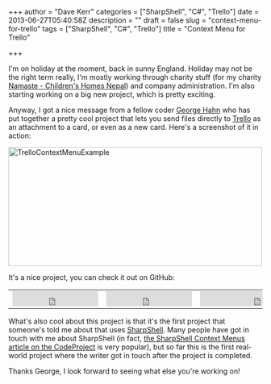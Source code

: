+++
author = "Dave Kerr"
categories = ["SharpShell", "C#", "Trello"]
date = 2013-06-27T05:40:58Z
description = ""
draft = false
slug = "context-menu-for-trello"
tags = ["SharpShell", "C#", "Trello"]
title = "Context Menu for Trello"

+++


I'm on holiday at the moment, back in sunny England. Holiday may not be the right term really, I'm mostly working through charity stuff (for my charity <a title="Namaste - Children's Homes Nepal" href="http://www.childrenshomesnepal.org/" target="_blank">Namaste - Children's Homes Nepal</a>) and company administration. I'm also starting working on a big new project, which is pretty exciting.

Anyway, I got a nice message from a fellow coder <a title="Goerge Hahn on Twitter" href="https://twitter.com/George_Hahn" target="_blank">George Hahn</a> who has put together a pretty cool project that lets you send files directly to <a title="Trello" href="https://trello.com/" target="_blank">Trello</a> as an attachment to a card, or even as a new card. Here's a screenshot of it in action:

<a href="http://www.dwmkerr.com/wp-content/uploads/2013/06/TrelloContextMenuExample.png"><img class="alignnone size-full wp-image-320" alt="TrelloContextMenuExample" src="http://www.dwmkerr.com/wp-content/uploads/2013/06/TrelloContextMenuExample.png" width="503" height="236" /></a>

It's a nice project, you can check it out on GitHub:
<table>
<tbody>
<tr>
<td><iframe style="width: 170px; height: 30px;" src="http://ghbtns.com/github-btn.html?user=GeorgeHahn&amp;repo=TrelloContextMenu&amp;type=watch&amp;count=true&amp;size=large" height="30" width="170" frameborder="0" scrolling="0"></iframe></td>
<td><iframe style="width: 170px; height: 30px;" src="http://ghbtns.com/github-btn.html?user=GeorgeHahn&amp;repo=TrelloContextMenu&amp;type=fork&amp;count=true&amp;size=large" height="30" width="170" frameborder="0" scrolling="0"></iframe></td>
<td><iframe style="width: 240px; height: 30px;" src="http://ghbtns.com/github-btn.html?user=GeorgeHahn&amp;type=follow&amp;count=true&amp;size=large" height="30" width="240" frameborder="0" scrolling="0"></iframe></td>
</tr>
</tbody>
</table>
What's also cool about this project is that it's the first project that someone's told me about that uses <a title="SharpShell" href="https://sharpshell.codeplex.com/" target="_blank">SharpShell</a>. Many people have got in touch with me about SharpShell (in fact, <a title="SharpShell Context Menus on the CodeProject" href="http://www.codeproject.com/Articles/512956/NET-Shell-Extensions-Shell-Context-Menus" target="_blank">the SharpShell Context Menus article on the CodeProject</a> is very popular), but so far this is the first real-world project where the writer got in touch after the project is completed.

Thanks George, I look forward to seeing what else you're working on!

